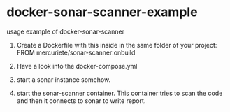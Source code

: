 # docker-sonar-scanner-example
usage example of docker-sonar-scanner

1) Create a Dockerfile with this inside in the same folder of your project:
FROM mercuriete/sonar-scanner:onbuild

2) Have a look into the docker-compose.yml

3) start a sonar instance somehow.

4) start the sonar-scanner container.
  This container tries to scan the code and then it connects to sonar to write report.
  
